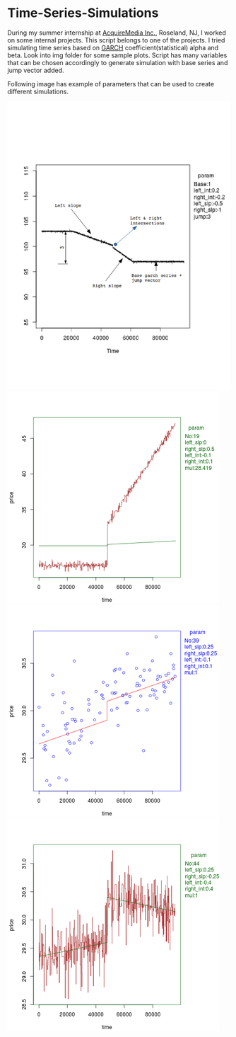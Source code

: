 # Time-Series-Simulations

During my summer internship at [AcquireMedia Inc.](http://www.acquiremedia.com/), Roseland, NJ, I worked on some internal projects.
This script belongs to one of the projects. I tried simulating time series based on [GARCH](https://en.wikipedia.org/wiki/Autoregressive_conditional_heteroskedasticity) coefficient(statistical)
alpha and beta. Look into img folder for some sample plots. Script has many variables that can be chosen accordingly to generate simulation with base series and jump vector added.

Following image has example of parameters that can be used to create different simulations.

![info_plot](img/info.png)
![info_plot_1](img/1.png)
![info_plot_2](img/2.png)
![info_plot_3](img/3.png)